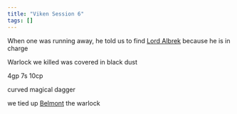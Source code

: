 ```yaml
---
title: "Viken Session 6"
tags: []
---
```


When one was running away, he told us to find [Lord Albrek](posts/NPCs/Lord%20Albrek.md) because he is in charge

Warlock we killed was covered in black dust

4gp 7s 10cp

curved magical dagger

we tied up [Belmont](posts/NPCs/Belmont.md) the warlock
